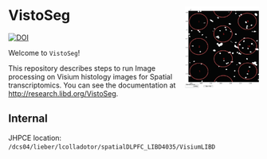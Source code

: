 # VistoSeg <img src="images/logo.png" align="right" width="150px"/>

<!-- badges: start -->
[![DOI](https://zenodo.org/badge/333403047.svg)](https://zenodo.org/badge/latestdoi/333403047)
<!-- badges: end -->

Welcome to `VistoSeg`! 

This repository describes steps to run Image processing on Visium histology images for Spatial transcriptomics. You can see the documentation at http://research.libd.org/VistoSeg.

## Internal

JHPCE location: `/dcs04/lieber/lcolladotor/spatialDLPFC_LIBD4035/VisiumLIBD`
